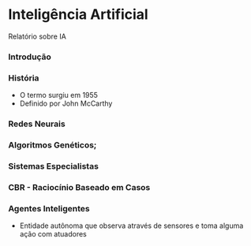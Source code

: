 Inteligência Artificial
==

Relatório sobre IA

### Introdução
### História

* O termo surgiu em 1955
* Definido por John McCarthy

### Redes Neurais
### Algoritmos Genéticos;
### Sistemas Especialistas
### CBR - Raciocínio Baseado em Casos
### Agentes Inteligentes

* Entidade autônoma que observa através de sensores e toma alguma ação com atuadores
